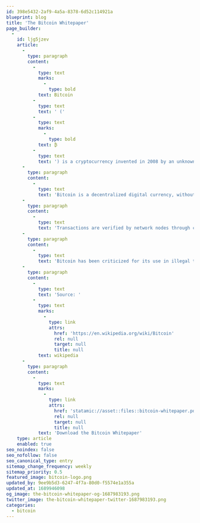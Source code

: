 ```yaml
---
id: 398e5432-2af9-4a5a-8378-6d52c114921a
blueprint: blog
title: 'The Bitcoin Whitepaper'
page_builder:
  -
    id: ljg5jzev
    article:
      -
        type: paragraph
        content:
          -
            type: text
            marks:
              -
                type: bold
            text: Bitcoin
          -
            type: text
            text: ' ('
          -
            type: text
            marks:
              -
                type: bold
            text: ₿
          -
            type: text
            text: ') is a cryptocurrency invented in 2008 by an unknown person or group of people using the name Satoshi Nakamoto. The currency began use in 2009 when its implementation was released as open-source software.'
      -
        type: paragraph
        content:
          -
            type: text
            text: 'Bitcoin is a decentralized digital currency, without a central bank or single administrator that can be sent from user to user on the peer-to-peer bitcoin network without the need for intermediaries.'
      -
        type: paragraph
        content:
          -
            type: text
            text: 'Transactions are verified by network nodes through cryptography and recorded in a public distributed ledger called a blockchain. Bitcoins are created as a reward for a process known as mining. They can be exchanged for other currencies, products, and services. Research produced by the University of Cambridge estimated that in 2017, there were 2.9 to 5.8 million unique users using a cryptocurrency wallet, most of them using bitcoin.'
      -
        type: paragraph
        content:
          -
            type: text
            text: 'Bitcoin has been criticized for its use in illegal transactions, the large amount of electricity used by miners, price volatility, and thefts from exchanges. Some economists, including several Nobel laureates, have characterized it as a speculative bubble at various times. Bitcoin has also been used as an investment, although several regulatory agencies have issued investor alerts about bitcoin.'
      -
        type: paragraph
        content:
          -
            type: text
            text: 'Source: '
          -
            type: text
            marks:
              -
                type: link
                attrs:
                  href: 'https://en.wikipedia.org/wiki/Bitcoin'
                  rel: null
                  target: null
                  title: null
            text: wikipedia
      -
        type: paragraph
        content:
          -
            type: text
            marks:
              -
                type: link
                attrs:
                  href: 'statamic://asset::files::bitcoin-whitepaper.pdf'
                  rel: null
                  target: null
                  title: null
            text: 'Download the Bitcoin Whitepaper'
    type: article
    enabled: true
seo_noindex: false
seo_nofollow: false
seo_canonical_type: entry
sitemap_change_frequency: weekly
sitemap_priority: 0.5
featured_image: bitcoin-logo.png
updated_by: 9ee9b5d3-6247-4f7a-80d0-f5574e1a355a
updated_at: 1689946098
og_image: the-bitcoin-whitepaper-og-1687983193.png
twitter_image: the-bitcoin-whitepaper-twitter-1687983193.png
categories:
  - bitcoin
---
```

